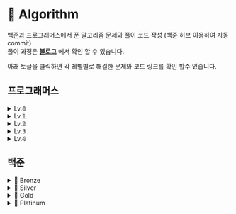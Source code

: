 # 📌 Algorithm

백준과 프로그래머스에서 푼 알고리즘 문제와 풀이 코드 작성 (백준 허브 이용하여 자동 commit)   
풀이 과정은 **[블로그](https://hy-ung.tistory.com/category/Algorithm)** 에서 확인 할 수 있습니다.

아래 토글을 클릭하면 각 레별별로 해결한 문제와 코드 링크를 확인 할수 있습니다.   

## 프로그래머스
<details>
<summary>Lv.𝟘</summary>

- [두수의 차](https://github.com/hye-ung97/Algorithm/tree/8e17a3d259acd86e646ec4db1fae74af52aad166/%ED%94%84%EB%A1%9C%EA%B7%B8%EB%9E%98%EB%A8%B8%EC%8A%A4/lv0/120803.%E2%80%85%EB%91%90%E2%80%85%EC%88%98%EC%9D%98%E2%80%85%EC%B0%A8)
- [배열 두배 만들기](https://github.com/hye-ung97/Algorithm/tree/8e17a3d259acd86e646ec4db1fae74af52aad166/%ED%94%84%EB%A1%9C%EA%B7%B8%EB%9E%98%EB%A8%B8%EC%8A%A4/lv0/120809.%E2%80%85%EB%B0%B0%EC%97%B4%E2%80%85%EB%91%90%EB%B0%B0%E2%80%85%EB%A7%8C%EB%93%A4%EA%B8%B0)
- [나머지 구하기](https://github.com/hye-ung97/Algorithm/tree/8e17a3d259acd86e646ec4db1fae74af52aad166/%ED%94%84%EB%A1%9C%EA%B7%B8%EB%9E%98%EB%A8%B8%EC%8A%A4/lv0/120810.%E2%80%85%EB%82%98%EB%A8%B8%EC%A7%80%E2%80%85%EA%B5%AC%ED%95%98%EA%B8%B0)
- [로그인 성공?](https://github.com/hye-ung97/Algorithm/tree/8e17a3d259acd86e646ec4db1fae74af52aad166/%ED%94%84%EB%A1%9C%EA%B7%B8%EB%9E%98%EB%A8%B8%EC%8A%A4/lv0/120883.%E2%80%85%EB%A1%9C%EA%B7%B8%EC%9D%B8%E2%80%85%EC%84%B1%EA%B3%B5%EF%BC%9F)
- [A로 B만들기](https://github.com/hye-ung97/Algorithm/tree/8e17a3d259acd86e646ec4db1fae74af52aad166/%ED%94%84%EB%A1%9C%EA%B7%B8%EB%9E%98%EB%A8%B8%EC%8A%A4/lv0/120886.%E2%80%85A%EB%A1%9C%E2%80%85B%E2%80%85%EB%A7%8C%EB%93%A4%EA%B8%B0)
- [OX퀴즈](https://github.com/hye-ung97/Algorithm/tree/8e17a3d259acd86e646ec4db1fae74af52aad166/%ED%94%84%EB%A1%9C%EA%B7%B8%EB%9E%98%EB%A8%B8%EC%8A%A4/lv0/120907.%E2%80%85OX%ED%80%B4%EC%A6%88)
- [세균 증식](https://github.com/hye-ung97/Algorithm/tree/8e17a3d259acd86e646ec4db1fae74af52aad166/%ED%94%84%EB%A1%9C%EA%B7%B8%EB%9E%98%EB%A8%B8%EC%8A%A4/lv0/120910.%E2%80%85%EC%84%B8%EA%B7%A0%E2%80%85%EC%A6%9D%EC%8B%9D)
- [7의 개수](https://github.com/hye-ung97/Algorithm/tree/8e17a3d259acd86e646ec4db1fae74af52aad166/%ED%94%84%EB%A1%9C%EA%B7%B8%EB%9E%98%EB%A8%B8%EC%8A%A4/lv0/120912.%E2%80%857%EC%9D%98%E2%80%85%EA%B0%9C%EC%88%98)
- [잘라서 배열로 저장하기](https://github.com/hye-ung97/Algorithm/tree/8e17a3d259acd86e646ec4db1fae74af52aad166/%ED%94%84%EB%A1%9C%EA%B7%B8%EB%9E%98%EB%A8%B8%EC%8A%A4/lv0/120913.%E2%80%85%EC%9E%98%EB%9D%BC%EC%84%9C%E2%80%85%EB%B0%B0%EC%97%B4%EB%A1%9C%E2%80%85%EC%A0%80%EC%9E%A5%ED%95%98%EA%B8%B0)
- [연속된 수의 합](https://github.com/hye-ung97/Algorithm/tree/8e17a3d259acd86e646ec4db1fae74af52aad166/%ED%94%84%EB%A1%9C%EA%B7%B8%EB%9E%98%EB%A8%B8%EC%8A%A4/lv0/120923.%E2%80%85%EC%97%B0%EC%86%8D%EB%90%9C%E2%80%85%EC%88%98%EC%9D%98%E2%80%85%ED%95%A9)
- [옹알이(1)](https://github.com/hye-ung97/Algorithm/tree/8e17a3d259acd86e646ec4db1fae74af52aad166/%ED%94%84%EB%A1%9C%EA%B7%B8%EB%9E%98%EB%A8%B8%EC%8A%A4/lv0/120956.%E2%80%85%EC%98%B9%EC%95%8C%EC%9D%B4%E2%80%85%EF%BC%881%EF%BC%89)

</details>

<details>
<summary>Lv.𝟙</summary>

- [성격 유형 검사하기](https://github.com/hye-ung97/Algorithm/tree/8e17a3d259acd86e646ec4db1fae74af52aad166/%ED%94%84%EB%A1%9C%EA%B7%B8%EB%9E%98%EB%A8%B8%EC%8A%A4/lv1/118666.%E2%80%85%EC%84%B1%EA%B2%A9%E2%80%85%EC%9C%A0%ED%98%95%E2%80%85%EA%B2%80%EC%82%AC%ED%95%98%EA%B8%B0)
- [2016년](https://github.com/hye-ung97/Algorithm/tree/8e17a3d259acd86e646ec4db1fae74af52aad166/%ED%94%84%EB%A1%9C%EA%B7%B8%EB%9E%98%EB%A8%B8%EC%8A%A4/lv1/12901.%E2%80%852016%EB%85%84)
- [가운데 글자 가져오기](https://github.com/hye-ung97/Algorithm/tree/8e17a3d259acd86e646ec4db1fae74af52aad166/%ED%94%84%EB%A1%9C%EA%B7%B8%EB%9E%98%EB%A8%B8%EC%8A%A4/lv1/12903.%E2%80%85%EA%B0%80%EC%9A%B4%EB%8D%B0%E2%80%85%EA%B8%80%EC%9E%90%E2%80%85%EA%B0%80%EC%A0%B8%EC%98%A4%EA%B8%B0)
- [같은 숫자는 싫어](https://github.com/hye-ung97/Algorithm/tree/8e17a3d259acd86e646ec4db1fae74af52aad166/%ED%94%84%EB%A1%9C%EA%B7%B8%EB%9E%98%EB%A8%B8%EC%8A%A4/lv1/12906.%E2%80%85%EA%B0%99%EC%9D%80%E2%80%85%EC%88%AB%EC%9E%90%EB%8A%94%E2%80%85%EC%8B%AB%EC%96%B4)
- [나누어 떨어지는 숫자 배열](https://github.com/hye-ung97/Algorithm/tree/8e17a3d259acd86e646ec4db1fae74af52aad166/%ED%94%84%EB%A1%9C%EA%B7%B8%EB%9E%98%EB%A8%B8%EC%8A%A4/lv1/12910.%E2%80%85%EB%82%98%EB%88%84%EC%96%B4%E2%80%85%EB%96%A8%EC%96%B4%EC%A7%80%EB%8A%94%E2%80%85%EC%88%AB%EC%9E%90%E2%80%85%EB%B0%B0%EC%97%B4)
- [두 정수 사이의 합](https://github.com/hye-ung97/Algorithm/tree/8e17a3d259acd86e646ec4db1fae74af52aad166/%ED%94%84%EB%A1%9C%EA%B7%B8%EB%9E%98%EB%A8%B8%EC%8A%A4/lv1/12912.%E2%80%85%EB%91%90%E2%80%85%EC%A0%95%EC%88%98%E2%80%85%EC%82%AC%EC%9D%B4%EC%9D%98%E2%80%85%ED%95%A9)
- [문자열 내 마음대로 정렬하기](https://github.com/hye-ung97/Algorithm/tree/8e17a3d259acd86e646ec4db1fae74af52aad166/%ED%94%84%EB%A1%9C%EA%B7%B8%EB%9E%98%EB%A8%B8%EC%8A%A4/lv1/12915.%E2%80%85%EB%AC%B8%EC%9E%90%EC%97%B4%E2%80%85%EB%82%B4%E2%80%85%EB%A7%88%EC%9D%8C%EB%8C%80%EB%A1%9C%E2%80%85%EC%A0%95%EB%A0%AC%ED%95%98%EA%B8%B0)
- [문자열 내 p와 y의 개수](https://github.com/hye-ung97/Algorithm/tree/8e17a3d259acd86e646ec4db1fae74af52aad166/%ED%94%84%EB%A1%9C%EA%B7%B8%EB%9E%98%EB%A8%B8%EC%8A%A4/lv1/12916.%E2%80%85%EB%AC%B8%EC%9E%90%EC%97%B4%E2%80%85%EB%82%B4%E2%80%85p%EC%99%80%E2%80%85y%EC%9D%98%E2%80%85%EA%B0%9C%EC%88%98)
- [문자열 내림차순으로 배치하기](https://github.com/hye-ung97/Algorithm/tree/8e17a3d259acd86e646ec4db1fae74af52aad166/%ED%94%84%EB%A1%9C%EA%B7%B8%EB%9E%98%EB%A8%B8%EC%8A%A4/lv1/12917.%E2%80%85%EB%AC%B8%EC%9E%90%EC%97%B4%E2%80%85%EB%82%B4%EB%A6%BC%EC%B0%A8%EC%88%9C%EC%9C%BC%EB%A1%9C%E2%80%85%EB%B0%B0%EC%B9%98%ED%95%98%EA%B8%B0)
- [문자열 다루기 기본](https://github.com/hye-ung97/Algorithm/tree/8e17a3d259acd86e646ec4db1fae74af52aad166/%ED%94%84%EB%A1%9C%EA%B7%B8%EB%9E%98%EB%A8%B8%EC%8A%A4/lv1/12918.%E2%80%85%EB%AC%B8%EC%9E%90%EC%97%B4%E2%80%85%EB%8B%A4%EB%A3%A8%EA%B8%B0%E2%80%85%EA%B8%B0%EB%B3%B8)
- [서울에서 김서방 찾기](https://github.com/hye-ung97/Algorithm/tree/8e17a3d259acd86e646ec4db1fae74af52aad166/%ED%94%84%EB%A1%9C%EA%B7%B8%EB%9E%98%EB%A8%B8%EC%8A%A4/lv1/12919.%E2%80%85%EC%84%9C%EC%9A%B8%EC%97%90%EC%84%9C%E2%80%85%EA%B9%80%EC%84%9C%EB%B0%A9%E2%80%85%EC%B0%BE%EA%B8%B0)
- [소수 찾기](https://github.com/hye-ung97/Algorithm/tree/8e17a3d259acd86e646ec4db1fae74af52aad166/%ED%94%84%EB%A1%9C%EA%B7%B8%EB%9E%98%EB%A8%B8%EC%8A%A4/lv1/12921.%E2%80%85%EC%86%8C%EC%88%98%E2%80%85%EC%B0%BE%EA%B8%B0)
- [수박수박수박수박수박수?](https://github.com/hye-ung97/Algorithm/tree/8e17a3d259acd86e646ec4db1fae74af52aad166/%ED%94%84%EB%A1%9C%EA%B7%B8%EB%9E%98%EB%A8%B8%EC%8A%A4/lv1/12922.%E2%80%85%EC%88%98%EB%B0%95%EC%88%98%EB%B0%95%EC%88%98%EB%B0%95%EC%88%98%EB%B0%95%EC%88%98%EB%B0%95%EC%88%98%EF%BC%9F)
- [시저암호](https://github.com/hye-ung97/Algorithm/tree/8e17a3d259acd86e646ec4db1fae74af52aad166/%ED%94%84%EB%A1%9C%EA%B7%B8%EB%9E%98%EB%A8%B8%EC%8A%A4/lv1/12926.%E2%80%85%EC%8B%9C%EC%A0%80%E2%80%85%EC%95%94%ED%98%B8)
- [약수의 합](https://github.com/hye-ung97/Algorithm/tree/8e17a3d259acd86e646ec4db1fae74af52aad166/%ED%94%84%EB%A1%9C%EA%B7%B8%EB%9E%98%EB%A8%B8%EC%8A%A4/lv1/12928.%E2%80%85%EC%95%BD%EC%88%98%EC%9D%98%E2%80%85%ED%95%A9)
- [이상한 문자 만들기](https://github.com/hye-ung97/Algorithm/tree/8e17a3d259acd86e646ec4db1fae74af52aad166/%ED%94%84%EB%A1%9C%EA%B7%B8%EB%9E%98%EB%A8%B8%EC%8A%A4/lv1/12930.%E2%80%85%EC%9D%B4%EC%83%81%ED%95%9C%E2%80%85%EB%AC%B8%EC%9E%90%E2%80%85%EB%A7%8C%EB%93%A4%EA%B8%B0)
- [자릿수 더하기](https://github.com/hye-ung97/Algorithm/tree/8e17a3d259acd86e646ec4db1fae74af52aad166/%ED%94%84%EB%A1%9C%EA%B7%B8%EB%9E%98%EB%A8%B8%EC%8A%A4/lv1/12931.%E2%80%85%EC%9E%90%EB%A6%BF%EC%88%98%E2%80%85%EB%8D%94%ED%95%98%EA%B8%B0)
- [자연수 뒤집어 배열로 만들기](https://github.com/hye-ung97/Algorithm/tree/8e17a3d259acd86e646ec4db1fae74af52aad166/%ED%94%84%EB%A1%9C%EA%B7%B8%EB%9E%98%EB%A8%B8%EC%8A%A4/lv1/12932.%E2%80%85%EC%9E%90%EC%97%B0%EC%88%98%E2%80%85%EB%92%A4%EC%A7%91%EC%96%B4%E2%80%85%EB%B0%B0%EC%97%B4%EB%A1%9C%E2%80%85%EB%A7%8C%EB%93%A4%EA%B8%B0)
- [정수 내림차순으로 배치하기](https://github.com/hye-ung97/Algorithm/tree/8e17a3d259acd86e646ec4db1fae74af52aad166/%ED%94%84%EB%A1%9C%EA%B7%B8%EB%9E%98%EB%A8%B8%EC%8A%A4/lv1/12933.%E2%80%85%EC%A0%95%EC%88%98%E2%80%85%EB%82%B4%EB%A6%BC%EC%B0%A8%EC%88%9C%EC%9C%BC%EB%A1%9C%E2%80%85%EB%B0%B0%EC%B9%98%ED%95%98%EA%B8%B0)
- [정수 제곱근 판별](https://github.com/hye-ung97/Algorithm/tree/8e17a3d259acd86e646ec4db1fae74af52aad166/%ED%94%84%EB%A1%9C%EA%B7%B8%EB%9E%98%EB%A8%B8%EC%8A%A4/lv1/12934.%E2%80%85%EC%A0%95%EC%88%98%E2%80%85%EC%A0%9C%EA%B3%B1%EA%B7%BC%E2%80%85%ED%8C%90%EB%B3%84)
- [제일 작은 수 제거하기](https://github.com/hye-ung97/Algorithm/tree/8e17a3d259acd86e646ec4db1fae74af52aad166/%ED%94%84%EB%A1%9C%EA%B7%B8%EB%9E%98%EB%A8%B8%EC%8A%A4/lv1/12935.%E2%80%85%EC%A0%9C%EC%9D%BC%E2%80%85%EC%9E%91%EC%9D%80%E2%80%85%EC%88%98%E2%80%85%EC%A0%9C%EA%B1%B0%ED%95%98%EA%B8%B0)
- [짝수와 홀수](https://github.com/hye-ung97/Algorithm/tree/8e17a3d259acd86e646ec4db1fae74af52aad166/%ED%94%84%EB%A1%9C%EA%B7%B8%EB%9E%98%EB%A8%B8%EC%8A%A4/lv1/12937.%E2%80%85%EC%A7%9D%EC%88%98%EC%99%80%E2%80%85%ED%99%80%EC%88%98)
- [콜라츠 추측](https://github.com/hye-ung97/Algorithm/tree/8e17a3d259acd86e646ec4db1fae74af52aad166/%ED%94%84%EB%A1%9C%EA%B7%B8%EB%9E%98%EB%A8%B8%EC%8A%A4/lv1/12943.%E2%80%85%EC%BD%9C%EB%9D%BC%EC%B8%A0%E2%80%85%EC%B6%94%EC%B8%A1)
- [하샤드 수](https://github.com/hye-ung97/Algorithm/tree/8e17a3d259acd86e646ec4db1fae74af52aad166/%ED%94%84%EB%A1%9C%EA%B7%B8%EB%9E%98%EB%A8%B8%EC%8A%A4/lv1/12947.%E2%80%85%ED%95%98%EC%83%A4%EB%93%9C%E2%80%85%EC%88%98)
- [핸드폰 번호 가리기](https://github.com/hye-ung97/Algorithm/tree/8e17a3d259acd86e646ec4db1fae74af52aad166/%ED%94%84%EB%A1%9C%EA%B7%B8%EB%9E%98%EB%A8%B8%EC%8A%A4/lv1/12948.%E2%80%85%ED%95%B8%EB%93%9C%ED%8F%B0%E2%80%85%EB%B2%88%ED%98%B8%E2%80%85%EA%B0%80%EB%A6%AC%EA%B8%B0)
- [행렬의 덧셈](https://github.com/hye-ung97/Algorithm/tree/8e17a3d259acd86e646ec4db1fae74af52aad166/%ED%94%84%EB%A1%9C%EA%B7%B8%EB%9E%98%EB%A8%B8%EC%8A%A4/lv1/12950.%E2%80%85%ED%96%89%EB%A0%AC%EC%9D%98%E2%80%85%EB%8D%A7%EC%85%88)
- [x만큼 간격이 있는 n개의 숫자](https://github.com/hye-ung97/Algorithm/tree/8e17a3d259acd86e646ec4db1fae74af52aad166/%ED%94%84%EB%A1%9C%EA%B7%B8%EB%9E%98%EB%A8%B8%EC%8A%A4/lv1/12954.%E2%80%85x%EB%A7%8C%ED%81%BC%E2%80%85%EA%B0%84%EA%B2%A9%EC%9D%B4%E2%80%85%EC%9E%88%EB%8A%94%E2%80%85n%EA%B0%9C%EC%9D%98%E2%80%85%EC%88%AB%EC%9E%90)
- [직사각형 별 찍기](https://github.com/hye-ung97/Algorithm/tree/8e17a3d259acd86e646ec4db1fae74af52aad166/%ED%94%84%EB%A1%9C%EA%B7%B8%EB%9E%98%EB%A8%B8%EC%8A%A4/lv1/12969.%E2%80%85%EC%A7%81%EC%82%AC%EA%B0%81%ED%98%95%E2%80%85%EB%B3%84%EC%B0%8D%EA%B8%B0)
- [소수 만들기](https://github.com/hye-ung97/Algorithm/tree/8e17a3d259acd86e646ec4db1fae74af52aad166/%ED%94%84%EB%A1%9C%EA%B7%B8%EB%9E%98%EB%A8%B8%EC%8A%A4/lv1/12977.%E2%80%85%EC%86%8C%EC%88%98%E2%80%85%EB%A7%8C%EB%93%A4%EA%B8%B0)
- [예산](https://github.com/hye-ung97/Algorithm/tree/8e17a3d259acd86e646ec4db1fae74af52aad166/%ED%94%84%EB%A1%9C%EA%B7%B8%EB%9E%98%EB%A8%B8%EC%8A%A4/lv1/12982.%E2%80%85%EC%98%88%EC%82%B0)
- [숫자 짝꿍](https://github.com/hye-ung97/Algorithm/tree/8e17a3d259acd86e646ec4db1fae74af52aad166/%ED%94%84%EB%A1%9C%EA%B7%B8%EB%9E%98%EB%A8%B8%EC%8A%A4/lv1/131128.%E2%80%85%EC%88%AB%EC%9E%90%E2%80%85%EC%A7%9D%EA%BF%8D)
- [삼총사](https://github.com/hye-ung97/Algorithm/tree/8e17a3d259acd86e646ec4db1fae74af52aad166/%ED%94%84%EB%A1%9C%EA%B7%B8%EB%9E%98%EB%A8%B8%EC%8A%A4/lv1/131705.%E2%80%85%EC%82%BC%EC%B4%9D%EC%82%AC)
- [비밀지도](https://github.com/hye-ung97/Algorithm/tree/8e17a3d259acd86e646ec4db1fae74af52aad166/%ED%94%84%EB%A1%9C%EA%B7%B8%EB%9E%98%EB%A8%B8%EC%8A%A4/lv1/17681.%E2%80%85%EF%BC%BB1%EC%B0%A8%EF%BC%BD%E2%80%85%EB%B9%84%EB%B0%80%EC%A7%80%EB%8F%84)
- [다트 게임](https://github.com/hye-ung97/Algorithm/tree/8e17a3d259acd86e646ec4db1fae74af52aad166/%ED%94%84%EB%A1%9C%EA%B7%B8%EB%9E%98%EB%A8%B8%EC%8A%A4/lv1/17682.%E2%80%85%EF%BC%BB1%EC%B0%A8%EF%BC%BD%E2%80%85%EB%8B%A4%ED%8A%B8%E2%80%85%EA%B2%8C%EC%9E%84)
- [폰켓몬](https://github.com/hye-ung97/Algorithm/tree/8e17a3d259acd86e646ec4db1fae74af52aad166/%ED%94%84%EB%A1%9C%EA%B7%B8%EB%9E%98%EB%A8%B8%EC%8A%A4/lv1/1845.%E2%80%85%ED%8F%B0%EC%BC%93%EB%AA%AC)
- [완주하지 못한 선수](https://github.com/hye-ung97/Algorithm/tree/8e17a3d259acd86e646ec4db1fae74af52aad166/%ED%94%84%EB%A1%9C%EA%B7%B8%EB%9E%98%EB%A8%B8%EC%8A%A4/lv1/42576.%E2%80%85%EC%99%84%EC%A3%BC%ED%95%98%EC%A7%80%E2%80%85%EB%AA%BB%ED%95%9C%E2%80%85%EC%84%A0%EC%88%98)
- [K번째수](https://github.com/hye-ung97/Algorithm/tree/8e17a3d259acd86e646ec4db1fae74af52aad166/%ED%94%84%EB%A1%9C%EA%B7%B8%EB%9E%98%EB%A8%B8%EC%8A%A4/lv1/42748.%E2%80%85K%EB%B2%88%EC%A7%B8%EC%88%98)
- [모의고사](https://github.com/hye-ung97/Algorithm/tree/8e17a3d259acd86e646ec4db1fae74af52aad166/%ED%94%84%EB%A1%9C%EA%B7%B8%EB%9E%98%EB%A8%B8%EC%8A%A4/lv1/42840.%E2%80%85%EB%AA%A8%EC%9D%98%EA%B3%A0%EC%82%AC)
- [체육복](https://github.com/hye-ung97/Algorithm/tree/8e17a3d259acd86e646ec4db1fae74af52aad166/%ED%94%84%EB%A1%9C%EA%B7%B8%EB%9E%98%EB%A8%B8%EC%8A%A4/lv1/42862.%E2%80%85%EC%B2%B4%EC%9C%A1%EB%B3%B5)
- [실패율](https://github.com/hye-ung97/Algorithm/tree/8e17a3d259acd86e646ec4db1fae74af52aad166/%ED%94%84%EB%A1%9C%EA%B7%B8%EB%9E%98%EB%A8%B8%EC%8A%A4/lv1/42889.%E2%80%85%EC%8B%A4%ED%8C%A8%EC%9C%A8)
- [두 개 뽑아서 더하기](https://github.com/hye-ung97/Algorithm/tree/8e17a3d259acd86e646ec4db1fae74af52aad166/%ED%94%84%EB%A1%9C%EA%B7%B8%EB%9E%98%EB%A8%B8%EC%8A%A4/lv1/68644.%E2%80%85%EB%91%90%E2%80%85%EA%B0%9C%E2%80%85%EB%BD%91%EC%95%84%EC%84%9C%E2%80%85%EB%8D%94%ED%95%98%EA%B8%B0)
- [3진법 뒤집기](https://github.com/hye-ung97/Algorithm/tree/8e17a3d259acd86e646ec4db1fae74af52aad166/%ED%94%84%EB%A1%9C%EA%B7%B8%EB%9E%98%EB%A8%B8%EC%8A%A4/lv1/68935.%E2%80%853%EC%A7%84%EB%B2%95%E2%80%85%EB%92%A4%EC%A7%91%EA%B8%B0)
- [내적](https://github.com/hye-ung97/Algorithm/tree/8e17a3d259acd86e646ec4db1fae74af52aad166/%ED%94%84%EB%A1%9C%EA%B7%B8%EB%9E%98%EB%A8%B8%EC%8A%A4/lv1/70128.%E2%80%85%EB%82%B4%EC%A0%81)
- [신규 아이디 추천](https://github.com/hye-ung97/Algorithm/tree/8e17a3d259acd86e646ec4db1fae74af52aad166/%ED%94%84%EB%A1%9C%EA%B7%B8%EB%9E%98%EB%A8%B8%EC%8A%A4/lv1/72410.%E2%80%85%EC%8B%A0%EA%B7%9C%E2%80%85%EC%95%84%EC%9D%B4%EB%94%94%E2%80%85%EC%B6%94%EC%B2%9C)
- [음양 더하기](https://github.com/hye-ung97/Algorithm/tree/8e17a3d259acd86e646ec4db1fae74af52aad166/%ED%94%84%EB%A1%9C%EA%B7%B8%EB%9E%98%EB%A8%B8%EC%8A%A4/lv1/76501.%E2%80%85%EC%9D%8C%EC%96%91%E2%80%85%EB%8D%94%ED%95%98%EA%B8%B0)
- [로또의 최고 순위와 최저 순위](https://github.com/hye-ung97/Algorithm/tree/8e17a3d259acd86e646ec4db1fae74af52aad166/%ED%94%84%EB%A1%9C%EA%B7%B8%EB%9E%98%EB%A8%B8%EC%8A%A4/lv1/77484.%E2%80%85%EB%A1%9C%EB%98%90%EC%9D%98%E2%80%85%EC%B5%9C%EA%B3%A0%E2%80%85%EC%88%9C%EC%9C%84%EC%99%80%E2%80%85%EC%B5%9C%EC%A0%80%E2%80%85%EC%88%9C%EC%9C%84)
- [약수의 개수와 덧셈](https://github.com/hye-ung97/Algorithm/tree/8e17a3d259acd86e646ec4db1fae74af52aad166/%ED%94%84%EB%A1%9C%EA%B7%B8%EB%9E%98%EB%A8%B8%EC%8A%A4/lv1/77884.%E2%80%85%EC%95%BD%EC%88%98%EC%9D%98%E2%80%85%EA%B0%9C%EC%88%98%EC%99%80%E2%80%85%EB%8D%A7%EC%85%88)
- [숫자 문자열과 영단어](https://github.com/hye-ung97/Algorithm/tree/8e17a3d259acd86e646ec4db1fae74af52aad166/%ED%94%84%EB%A1%9C%EA%B7%B8%EB%9E%98%EB%A8%B8%EC%8A%A4/lv1/81301.%E2%80%85%EC%88%AB%EC%9E%90%E2%80%85%EB%AC%B8%EC%9E%90%EC%97%B4%EA%B3%BC%E2%80%85%EC%98%81%EB%8B%A8%EC%96%B4)
- [부족한 금액 계산하기](https://github.com/hye-ung97/Algorithm/tree/8e17a3d259acd86e646ec4db1fae74af52aad166/%ED%94%84%EB%A1%9C%EA%B7%B8%EB%9E%98%EB%A8%B8%EC%8A%A4/lv1/82612.%E2%80%85%EB%B6%80%EC%A1%B1%ED%95%9C%E2%80%85%EA%B8%88%EC%95%A1%E2%80%85%EA%B3%84%EC%82%B0%ED%95%98%EA%B8%B0)
- [없는 숫자 더하기](https://github.com/hye-ung97/Algorithm/tree/8e17a3d259acd86e646ec4db1fae74af52aad166/%ED%94%84%EB%A1%9C%EA%B7%B8%EB%9E%98%EB%A8%B8%EC%8A%A4/lv1/86051.%E2%80%85%EC%97%86%EB%8A%94%E2%80%85%EC%88%AB%EC%9E%90%E2%80%85%EB%8D%94%ED%95%98%EA%B8%B0)
- [최소직사각형](https://github.com/hye-ung97/Algorithm/tree/8e17a3d259acd86e646ec4db1fae74af52aad166/%ED%94%84%EB%A1%9C%EA%B7%B8%EB%9E%98%EB%A8%B8%EC%8A%A4/lv1/86491.%E2%80%85%EC%B5%9C%EC%86%8C%EC%A7%81%EC%82%AC%EA%B0%81%ED%98%95)
- [나머지가 1이 되는 수 찾기](https://github.com/hye-ung97/Algorithm/tree/8e17a3d259acd86e646ec4db1fae74af52aad166/%ED%94%84%EB%A1%9C%EA%B7%B8%EB%9E%98%EB%A8%B8%EC%8A%A4/lv1/87389.%E2%80%85%EB%82%98%EB%A8%B8%EC%A7%80%EA%B0%80%E2%80%851%EC%9D%B4%E2%80%85%EB%90%98%EB%8A%94%E2%80%85%EC%88%98%E2%80%85%EC%B0%BE%EA%B8%B0)
- [신고 결과 받기](https://github.com/hye-ung97/Algorithm/tree/8e17a3d259acd86e646ec4db1fae74af52aad166/%ED%94%84%EB%A1%9C%EA%B7%B8%EB%9E%98%EB%A8%B8%EC%8A%A4/lv1/92334.%E2%80%85%EC%8B%A0%EA%B3%A0%E2%80%85%EA%B2%B0%EA%B3%BC%E2%80%85%EB%B0%9B%EA%B8%B0)
- [덧칠하기](프로그래머스/unrated/161989. 덧칠하기/덧칠하기.java)
- [공원 산책](프로그래머스/unrated/172928. 공원 산책/README.md)
- [바탕화면 정리](프로그래머스/unrated/161990. 바탕화면 정리/README.md)
- [최대공약수와 최소공배수](프로그래머스/lv1/12940. 최대공약수와 최소공배수)

</details>

<details>
<summary>Lv.𝟚</summary>

- [두 큐 합 같게 만들기](https://github.com/hye-ung97/Algorithm/tree/8e17a3d259acd86e646ec4db1fae74af52aad166/%ED%94%84%EB%A1%9C%EA%B7%B8%EB%9E%98%EB%A8%B8%EC%8A%A4/lv2/118667.%E2%80%85%EB%91%90%E2%80%85%ED%81%90%E2%80%85%ED%95%A9%E2%80%85%EA%B0%99%EA%B2%8C%E2%80%85%EB%A7%8C%EB%93%A4%EA%B8%B0)
- [124 나라의 숫자](https://github.com/hye-ung97/Algorithm/tree/8e17a3d259acd86e646ec4db1fae74af52aad166/%ED%94%84%EB%A1%9C%EA%B7%B8%EB%9E%98%EB%A8%B8%EC%8A%A4/lv2/12899.%E2%80%85124%E2%80%85%EB%82%98%EB%9D%BC%EC%9D%98%E2%80%85%EC%88%AB%EC%9E%90)
- [가장 큰 정사각형 찾기](https://github.com/hye-ung97/Algorithm/tree/8e17a3d259acd86e646ec4db1fae74af52aad166/%ED%94%84%EB%A1%9C%EA%B7%B8%EB%9E%98%EB%A8%B8%EC%8A%A4/lv2/12905.%E2%80%85%EA%B0%80%EC%9E%A5%E2%80%85%ED%81%B0%E2%80%85%EC%A0%95%EC%82%AC%EA%B0%81%ED%98%95%E2%80%85%EC%B0%BE%EA%B8%B0)
- [올바른 괄호](https://github.com/hye-ung97/Algorithm/tree/8e17a3d259acd86e646ec4db1fae74af52aad166/%ED%94%84%EB%A1%9C%EA%B7%B8%EB%9E%98%EB%A8%B8%EC%8A%A4/lv2/12909.%E2%80%85%EC%98%AC%EB%B0%94%EB%A5%B8%E2%80%85%EA%B4%84%ED%98%B8)
- [다음 큰 숫자](https://github.com/hye-ung97/Algorithm/tree/8e17a3d259acd86e646ec4db1fae74af52aad166/%ED%94%84%EB%A1%9C%EA%B7%B8%EB%9E%98%EB%A8%B8%EC%8A%A4/lv2/12911.%E2%80%85%EB%8B%A4%EC%9D%8C%E2%80%85%ED%81%B0%E2%80%85%EC%88%AB%EC%9E%90)
- [땅따먹기](https://github.com/hye-ung97/Algorithm/tree/8e17a3d259acd86e646ec4db1fae74af52aad166/%ED%94%84%EB%A1%9C%EA%B7%B8%EB%9E%98%EB%A8%B8%EC%8A%A4/lv2/12913.%E2%80%85%EB%95%85%EB%94%B0%EB%A8%B9%EA%B8%B0)
- [멀리 뛰기](https://github.com/hye-ung97/Algorithm/tree/8e17a3d259acd86e646ec4db1fae74af52aad166/%ED%94%84%EB%A1%9C%EA%B7%B8%EB%9E%98%EB%A8%B8%EC%8A%A4/lv2/12914.%E2%80%85%EB%A9%80%EB%A6%AC%E2%80%85%EB%9B%B0%EA%B8%B0)
- [숫자의 표현](프로그래머스/lv2/12924. 숫자의 표현)
- [줄 서는 방법](프로그래머스/lv2/12936. 줄 서는 방법)
- [최댓값과 최솟값](프로그래머스/lv2/12939. 최댓값과 최솟값)
- [최솟값 만들기](프로그래머스/lv2/12941. 최솟값 만들기)
- [피보나치 수](프로그래머스/lv2/12945. 피보나치 수)
- [행렬의 곱셈](프로그래머스/lv2/12949. 행렬의 곱셈)
- [JadenCase 문자열 만들기](프로그래머스/lv2/12951. JadenCase 문자열 만들기)
- [N개의 최소공배수](프로그래머스/lv2/12953. N개의 최소공배수)
- [짝지어 제거하기](프로그래머스/lv2/12973. 짝지어 제거하기)
- [점프와 순간 이동](프로그래머스/lv2/12980. 점프와 순간 이동)
- [영어 끝말잇기](프로그래머스/lv2/12981. 영어 끝말잇기)
- [가격이 제일 비싼 식품의 정보 출력하기](https://github.com/hye-ung97/Algorithm/tree/8e17a3d259acd86e646ec4db1fae74af52aad166/%ED%94%84%EB%A1%9C%EA%B7%B8%EB%9E%98%EB%A8%B8%EC%8A%A4/lv2/131115.%E2%80%85%EA%B0%80%EA%B2%A9%EC%9D%B4%E2%80%85%EC%A0%9C%EC%9D%BC%E2%80%85%EB%B9%84%EC%8B%BC%E2%80%85%EC%8B%9D%ED%92%88%EC%9D%98%E2%80%85%EC%A0%95%EB%B3%B4%E2%80%85%EC%B6%9C%EB%A0%A5%ED%95%98%EA%B8%B0)
- [할인 행사](프로그래머스/lv2/131127. 할인 행사)
- [연속 부분 수열 합의 개수](프로그래머스/lv2/131701. 연속 부분 수열 합의 개수)
- [뉴스 클러스터링](프로그래머스/lv2/17677. ［1차］ 뉴스 클러스터링)
- [캐시](프로그래머스/lv2/17680. ［1차］ 캐시)
- [압축](프로그래머스/lv2/17684. ［3차］ 압축)
- [파일명 정렬](프로그래머스/lv2/17686. ［3차］ 파일명 정렬)
- [n진수 게임](프로그래머스/lv2/17687. ［3차］ n진수 게임)
- [전화번호 목록](프로그래머스/lv2/42577. 전화번호 목록)
- [의상](프로그래머스/lv2/42578. 의상)
- [다리를 지나는 트럭](프로그래머스/lv2/42583. 다리를 지나는 트럭)
- [주식가격](프로그래머스/lv2/42584. 주식가격)
- [기능개발](프로그래머스/lv2/42586. 기능개발)
- [프린터](프로그래머스/lv2/42587. 프린터)
- [더 맵게](프로그래머스/lv2/42626. 더 맵게)
- [가장 큰 수](프로그래머스/lv2/42746. 가장 큰 수)
- [H-Index](프로그래머스/lv2/42747. H－Index)
- [소수 찾기](프로그래머스/lv2/42839. 소수 찾기)
- [카펫](프로그래머스/lv2/42842. 카펫)
- [큰 수 만들기](프로그래머스/lv2/42883. 큰 수 만들기)
- [구명보트](프로그래머스/lv2/42885. 구명보트)
- [오픈채팅방](프로그래머스/lv2/42888. 오픈채팅방)
- [타겟 넘버](프로그래머스/lv2/43165. 타겟 넘버)
- [스킬트리](프로그래머스/lv2/49993. 스킬트리)
- [방문 길이](프로그래머스/lv2/49994. 방문 길이)
- [튜플](프로그래머스/lv2/64065. 튜플)
- [수식 최대화](프로그래머스/lv2/67257. ［카카오 인턴］ 수식 최대화)
- [쿼드압축 후 개수 세기](프로그래머스/lv2/68936. 쿼드압축 후 개수 세기)
- [이진 변환 반복 하기](프로그래머스/lv2/70129. 이진 변환 반복하기)
- [메뉴 리뉴얼](프로그래머스/lv2/72411. 메뉴 리뉴얼)
- [괄호 회전하기](프로그래머스/lv2/76502. 괄호 회전하기)
- [2개 이하로 다른 비트](프로그래머스/lv2/77885. 2개 이하로 다른 비트)
- [모음 사전](프로그래머스/lv2/84512. 모음 사전)
- [피로도](프로그래머스/lv2/87946. 피로도)
- [k진수에서 소수 개수 구하기](프로그래머스/lv2/92335. k진수에서 소수 개수 구하기)
- [주차 요금 계산](https://github.com/hye-ung97/Algorithm/tree/8e17a3d259acd86e646ec4db1fae74af52aad166/%ED%94%84%EB%A1%9C%EA%B7%B8%EB%9E%98%EB%A8%B8%EC%8A%A4/lv2/92341.%E2%80%85%EC%A3%BC%EC%B0%A8%E2%80%85%EC%9A%94%EA%B8%88%E2%80%85%EA%B3%84%EC%82%B0)
- [택배상자](프로그래머스/lv2/131704. 택배상자)
- [마법의 엘리베이터](프로그래머스/unrated/148653. 마법의 엘리베이터)
- [방금그곡](프로그래머스/lv2/17683. ［3차］ 방금그곡)
- [예상 대진표](프로그래머스/lv2/12985. 예상 대진표)
- [n＾2 배열 자르기](프로그래머스/lv2/87390. n＾2 배열 자르기)

</details>

<details>
<summary>Lv.𝟛</summary>

- [가장 긴 팰린드롬](프로그래머스/lv3/12904. 가장 긴 팰린드롬)
- [거스름돈](프로그래머스/lv3/12907. 거스름돈)
- [야근 지수](프로그래머스/lv3/12927. 야근 지수)
- [최고의 집합](프로그래머스/lv3/12938. 최고의 집합)
- [스티커 모으기(2)](프로그래머스/lv3/12971. 스티커 모으기（2）)
- [기지국 설치](프로그래머스/lv3/12979. 기지국 설치)
- [숫자 게임](프로그래머스/lv3/12987. 숫자 게임)
- [베스트앨범](프로그래머스/lv3/42579. 베스트앨범)
- [이중우선순위큐](프로그래머스/lv3/42628. 이중우선순위큐)
- [단속카메라](프로그래머스/lv3/42884. 단속카메라)
- [등굣길](프로그래머스/lv3/42898. 등굣길)
- [정수 삼각형](프로그래머스/lv3/43105. 정수 삼각형)
- [네트워크](프로그래머스/lv3/43162. 네트워크)
- [단어 변환](프로그래머스/lv3/43163. 단어 변환)
- [여행경로](프로그래머스/lv3/43164. 여행경로)
- [입국 심사](프로그래머스/lv3/43238. 입국심사)
- [가장 먼 노드](프로그래머스/lv3/49189. 가장 먼 노드)
- [순위](프로그래머스/lv3/49191. 순위)
- [불량 사용자](프로그래머스/lv3/64064. 불량 사용자)
- [보석 쇼핑](프로그래머스/lv3/67258. ［카카오 인턴］ 보석 쇼핑)

</details>

<details>
<summary>Lv.𝟜</summary>

- [징검다리](프로그래머스/lv4/43236. 징검다리)
- [호텔 방 배정](프로그래머스/lv4/64063. 호텔 방 배정)

</details>

## 백준

<details>
<summary>🥉 Bronze</summary>

- [11721. 열 개씩 끊어 출력하기](백준/Bronze/11721. 열 개씩 끊어 출력하기)

</details>

<details>
<summary>🥈 Silver</summary>

- [1074. Z](백준/Silver/1074. Z)
- [10844. 쉬운 계단 수](백준/Silver/10844. 쉬운 계단 수)
- [11047. 동전 0](백준/Silver/11047. 동전 0)
- [11286. 절댓값 힙](백준/Silver/11286. 절댓값 힙)
- [11399. ATM](백준/Silver/11399. ATM)
- [1149. RGB거리](백준/Silver/1149. RGB거리)
- [11724. 연결 요소의 개수](백준/Silver/11724. 연결 요소의 개수)
- [1182. 부분수열의 합](백준/Silver/1182. 부분수열의 합)
- [11866. 요세푸스 문제 0](백준/Silver/11866. 요세푸스 문제 0)
- [1260. DFS와 BFS](백준/Silver/1260. DFS와 BFS)
- [12891. DNA 비밀번호](백준/Silver/12891. DNA 비밀번호)
- [1325. 효율적인 해킹](백준/Silver/1325. 효율적인 해킹)
- [1436. 영화감독 숌](백준/Silver/1436. 영화감독 숌)
- [1541. 잃어버린 괄호](백준/Silver/1541. 잃어버린 괄호)
- [15649. N과 M （1）](백준/Silver/15649. N과 M （1）)
- [15828. Router](백준/Silver/15828. Router)
- [1764. 듣보잡](백준/Silver/1764. 듣보잡)
- [1789. 수들의 합](백준/Silver/1789. 수들의 합)
- [18352. 특정 거리의 도시 찾기](백준/Silver/18352. 특정 거리의 도시 찾기)
- [1874. 스택 수열](백준/Silver/1874. 스택 수열)
- [1920. 수 찾기](백준/Silver/1920. 수 찾기)
- [1929. 소수 구하기](백준/Silver/1929. 소수 구하기)
- [1931. 회의실 배정](백준/Silver/1931. 회의실 배정)
- [1940. 주몽](백준/Silver/1940. 주몽)
- [2018. 수들의 합 5](백준/Silver/2018. 수들의 합 5)
- [2164. 카드2](백준/Silver/2164. 카드2)
- [2178. 미로 탐색](백준/Silver/2178. 미로 탐색)
- [2217. 로프](백준/Silver/2217. 로프)
- [2343. 기타 레슨](백준/Silver/2343. 기타 레슨)
- [2606. 바이러스](백준/Silver/2606. 바이러스)
- [2667. 단지번호붙이기](백준/Silver/2667. 단지번호붙이기)
- [2839. 설탕 배달](백준/Silver/2839. 설탕 배달)
- [4673. 셀프 넘버](백준/Silver/4673. 셀프 넘버)
- [5567. 결혼식](백준/Silver/5567. 결혼식)
- [6603. 로또](백준/Silver/6603. 로또)

</details>

<details>
<summary>🥇 Gold</summary>

- [10026. 적록색약](백준/Gold/10026. 적록색약)
- [1030. 프렉탈 평면](백준/Gold/1030. 프렉탈 평면)
- [1107. 리모컨](백준/Gold/1107. 리모컨)
- [11404. 플로이드](백준/Gold/11404. 플로이드)
- [11657. 타임머신](백준/Gold/11657. 타임머신)
- [1167. 트리의 지름](백준/Gold/1167. 트리의 지름)
- [1197. 최소 스패닝 트리](백준/Gold/1197. 최소 스패닝 트리)
- [1202. 보석 도둑](백준/Gold/1202. 보석 도둑)
- [1253. 좋다](백준/Gold/1253. 좋다)
- [1261. 알고스팟](백준/Gold/1261. 알고스팟)
- [12865. 평범한 배낭](백준/Gold/12865. 평범한 배낭)
- [13023. ABCDE](백준/Gold/13023. ABCDE)
- [1377. 버블 소트](백준/Gold/1377. 버블 소트)
- [1461. 도서관](백준/Gold/1461. 도서관)
- [1484. 다이어트](백준/Gold/1484. 다이어트)
- [15927. 회문은 회문아니야！！](백준/Gold/15927. 회문은 회문아니야！！)
- [16120. PPAP](백준/Gold/16120. PPAP)
- [1700. 멀티탭 스케줄링](백준/Gold/1700. 멀티탭 스케줄링)
- [1707. 이분 그래프](백준/Gold/1707. 이분 그래프)
- [1715. 카드 정렬하기](백준/Gold/1715. 카드 정렬하기)
- [1717. 집합의 표현](백준/Gold/1717. 집합의 표현)
- [17298. 오큰수](백준/Gold/17298. 오큰수)
- [1744. 수 묶기](백준/Gold/1744. 수 묶기)
- [1753. 최단경로](백준/Gold/1753. 최단경로)
- [1759. 암호 만들기](백준/Gold/1759. 암호 만들기)
- [1806. 부분합](백준/Gold/1806. 부분합)
- [1915. 가장 큰 정사각형](백준/Gold/1915. 가장 큰 정사각형)
- [1916. 최소비용 구하기](백준/Gold/1916. 최소비용 구하기)
- [1976. 여행 가자](백준/Gold/1976. 여행 가자)
- [2023. 신기한 소수](백준/Gold/2023. 신기한 소수)
- [21758. 꿀 따기](백준/Gold/21758. 꿀 따기)
- [2230. 수 고르기](백준/Gold/2230. 수 고르기)
- [2293. 동전 1](백준/Gold/2293. 동전 1)
- [2437. 저울](백준/Gold/2437. 저울)
- [2470. 두 용액](백준/Gold/2470. 두 용액)
- [2616. 소형기관차](백준/Gold/2616. 소형기관차)
- [2812. 크게 만들기](백준/Gold/2812. 크게 만들기)
- [4386. 별자리 만들기](백준/Gold/4386. 별자리 만들기)
- [7576. 토마토](백준/Gold/7576. 토마토)
- [9663. N－Queen](백준/Gold/9663. N－Queen)

</details>

<details>
<summary>💎 Platinum</summary>

- [가장 긴 증가하는 부분 수열5](백준/Platinum/14003. 가장 긴 증가하는 부분 수열 5)
- [K번째 최단경로 찾기](백준/Platinum/1854. K번째 최단경로 찾기)

</details>






